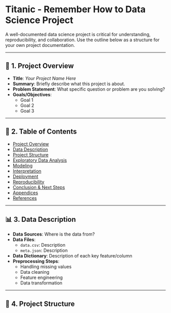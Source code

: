 # Titanic - Remember How to Data Science Project

A well-documented data science project is critical for understanding, reproducibility, and collaboration. Use the outline below as a structure for your own project documentation.

---

## 📌 1. Project Overview

- **Title**: *Your Project Name Here*
- **Summary**: Briefly describe what this project is about.
- **Problem Statement**: What specific question or problem are you solving?
- **Goals/Objectives**:
  - Goal 1
  - Goal 2
  - Goal 3

---

## 📑 2. Table of Contents

- [Project Overview](#1-project-overview)
- [Data Description](#3-data-description)
- [Project Structure](#4-project-structure)
- [Exploratory Data Analysis](#5-exploratory-data-analysis)
- [Modeling](#6-modeling)
- [Interpretation](#7-interpretation)
- [Deployment](#8-deployment-if-applicable)
- [Reproducibility](#9-reproducibility)
- [Conclusion & Next Steps](#10-conclusion--next-steps)
- [Appendices](#11-appendices-optional)
- [References](#12-references)

---

## 📊 3. Data Description

- **Data Sources**: Where is the data from?
- **Data Files**:
  - `data.csv`: Description
  - `meta.json`: Description
- **Data Dictionary**: Description of each key feature/column
- **Preprocessing Steps**:
  - Handling missing values
  - Data cleaning
  - Feature engineering
  - Data transformation

---

## 📁 4. Project Structure

